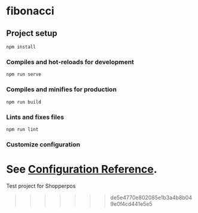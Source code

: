 # fibonacci

## Project setup
```
npm install
```

### Compiles and hot-reloads for development
```
npm run serve
```

### Compiles and minifies for production
```
npm run build
```

### Lints and fixes files
```
npm run lint
```

### Customize configuration
See [Configuration Reference](https://cli.vuejs.org/config/).
=======
Test project for Shopperpos
>>>>>>> de5e4770e802085e1b3a4b8b049e0f4cd441e5e5

